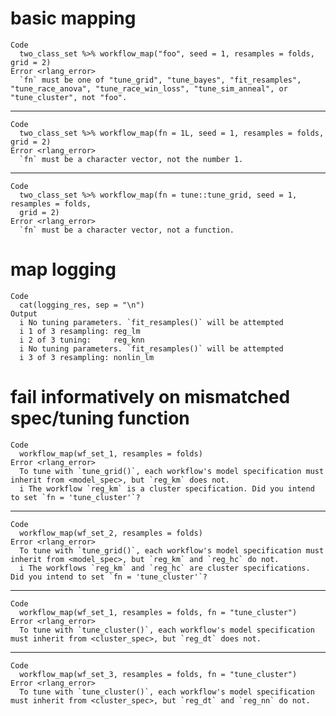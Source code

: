 # basic mapping

    Code
      two_class_set %>% workflow_map("foo", seed = 1, resamples = folds, grid = 2)
    Error <rlang_error>
      `fn` must be one of "tune_grid", "tune_bayes", "fit_resamples", "tune_race_anova", "tune_race_win_loss", "tune_sim_anneal", or "tune_cluster", not "foo".

---

    Code
      two_class_set %>% workflow_map(fn = 1L, seed = 1, resamples = folds, grid = 2)
    Error <rlang_error>
      `fn` must be a character vector, not the number 1.

---

    Code
      two_class_set %>% workflow_map(fn = tune::tune_grid, seed = 1, resamples = folds,
      grid = 2)
    Error <rlang_error>
      `fn` must be a character vector, not a function.

# map logging

    Code
      cat(logging_res, sep = "\n")
    Output
      i	No tuning parameters. `fit_resamples()` will be attempted
      i 1 of 3 resampling: reg_lm
      i 2 of 3 tuning:     reg_knn
      i	No tuning parameters. `fit_resamples()` will be attempted
      i 3 of 3 resampling: nonlin_lm

# fail informatively on mismatched spec/tuning function

    Code
      workflow_map(wf_set_1, resamples = folds)
    Error <rlang_error>
      To tune with `tune_grid()`, each workflow's model specification must inherit from <model_spec>, but `reg_km` does not.
      i The workflow `reg_km` is a cluster specification. Did you intend to set `fn = 'tune_cluster'`?

---

    Code
      workflow_map(wf_set_2, resamples = folds)
    Error <rlang_error>
      To tune with `tune_grid()`, each workflow's model specification must inherit from <model_spec>, but `reg_km` and `reg_hc` do not.
      i The workflows `reg_km` and `reg_hc` are cluster specifications. Did you intend to set `fn = 'tune_cluster'`?

---

    Code
      workflow_map(wf_set_1, resamples = folds, fn = "tune_cluster")
    Error <rlang_error>
      To tune with `tune_cluster()`, each workflow's model specification must inherit from <cluster_spec>, but `reg_dt` does not.

---

    Code
      workflow_map(wf_set_3, resamples = folds, fn = "tune_cluster")
    Error <rlang_error>
      To tune with `tune_cluster()`, each workflow's model specification must inherit from <cluster_spec>, but `reg_dt` and `reg_nn` do not.

